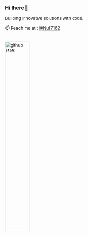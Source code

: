 ### Hi there 👋
Building innovative solutions with code.

📫 Reach me at : [@Null7162](https://x.com/Null7162)

<br>
<a href="https://github.com/anuraghazra/github-readme-stats">
  <img width="40%" alt="github stats" src="https://github-readme-stats.vercel.app/api?username=NullClone&show_icons=true" />
</a>
